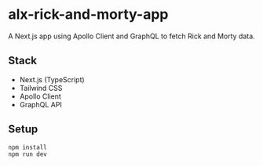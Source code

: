 # alx-rick-and-morty-app

A Next.js app using Apollo Client and GraphQL to fetch Rick and Morty data.

## Stack
- Next.js (TypeScript)
- Tailwind CSS
- Apollo Client
- GraphQL API

## Setup

```bash
npm install
npm run dev

